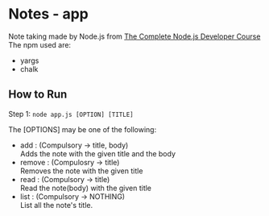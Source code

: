 # Notes - app 

Note taking made by Node.js from [The Complete Node.js Developer Course](https://www.udemy.com/course/the-complete-nodejs-developer-course-2/) \
The npm used are: 
 * yargs
 * chalk

## How to Run 

  Step 1:
         ```
         node app.js [OPTION] [TITLE]
         ```
         
The [OPTIONS] may be one of the following:

  * add  : (Compulsory -> title, body)\
          Adds the note with the given title and the body
  * remove : (Compulosry -> title)\
          Removes the note with the given title
  * read : (Compulsory -> title)\
          Read the note(body) with the given title
  * list : (Compulsory -> NOTHING)\
          List all the note's title.
